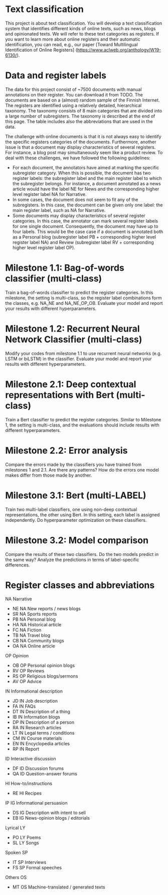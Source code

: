 # Text classification

This project is about text classification. You will develop a text classification system that identifies different kinds of online texts, such as news, blogs and opinionated texts. We will refer to these text categories as registers. If you want to learn more about online registers and their automatic identification, you can read, e.g., our paper [Toward Multilingual Identification of Online Registers] (https://www.aclweb.org/anthology/W19-6130/).

# Data and register labels
The data for this project consist of ~7500 documents with manual annotations on their register. You can download it from TODO. The documents are based on a (almost) random sample of the Finnish Internet. The registers are identified using a relatively detailed, hierarchical taxonomy. The taxonomy consists of 8 main categories that are divided into a large number of subregisters. The taxonomy is described at the end of this page. The table includes also the abbreviations that are used in the data.

The challenge with online documents is that it is not always easy to identify the specific registers categories of the documents. Furthermore, another issue is that a document may display characteristics of several registers. For instance, a blog post may simultaneously seem like a product review. To deal with these challenges, we have followed the following guidelines:
* For each document, the annotators have aimed at marking the specific subregister category. When this is possible, the document has two register labels: the subregister label and the main register label to which the subregister belongs. For instance, a document annotated as a news article would have the label NE for News and the corresponding higher level register label NA for Narrative. 
* In some cases, the document does not seem to fit any of the subregisters. In this case, the document can be given only one label: the main register label, such as NA for Narrative. 
* Some documents may display characteristics of several register categories. In this case, the annotator can mark several register labels for one single document. Consequently, the document may have up to four labels. This would be the case case if a document is annotated both as a Personal blog (subregister label PB + corresponding higher level register label NA) and Review (subregister label RV + corresponding higher level register label OP).

# Milestone 1.1: Bag-of-words classifier (multi-class)
Train a bag-of-words classifier to predict the register categories. In this milestone, the setting is multi-class, so the register label combinations form the classes, e.g. NA_NE and NA_NE_OP_OB. Evaluate your model and report your results with different hyperparameters.

# Milestone 1.2: Recurrent Neural Network Classifier (multi-class)
Modify your codes from milestone 1.1 to use recurrent neural networks (e.g. LSTM or biLSTM) in the classifier. Evaluate your model and report your results with different hyperparameters.

# Milestone 2.1: Deep contextual representations with Bert (multi-class)
Train a Bert classifier to predict the register categories. Similar to Milestone 1, the setting is multi-class, and the evaluations should include results with different hyperparameters.

# Milestone 2.2: Error analysis
Compare the errors made by the classifiers you have trained from milestones 1 and 2.1. Are there any patterns? How do the errors one model makes differ from those made by another.

# Milestone 3.1: Bert (multi-LABEL)
Train two multi-label classifiers, one using non-deep contextual representations, the other using Bert. In this setting, each label is assigned independently. Do hyperparameter optimization on these classifiers.

# Milestone 3.2: Model comparison
Compare the results of these two classifiers. Do the two models predict in the same way? Analyze the predictions in terms of label-specific differences.

# Register classes and abbreviations

NA Narrative

* NE NA    New reports / news blogs
* SR NA    Sports reports
* PB NA    Personal blog
* HA NA    Historical article
* FC NA    Fiction
* TB NA    Travel blog
* CB NA    Community blogs
* OA NA    Online article

OP  Opinion
* OB OP  Personal opinion blogs
* RV OP  Reviews
* RS OP  Religious blogs/sermons
* AV OP  Advice

IN Informational description
* JD IN  Job description
* FA IN  FAQs
* DT IN  Description of a thing
* IB IN  Information blogs
* DP IN  Description of a person
* RA IN  Research articles
* LT IN  Legal terms / conditions
* CM IN  Course materials
* EN IN  Encyclopedia articles
* RP IN  Report

ID Interactive discussion
* DF ID  Discussion forums
* QA ID  Question-answer forums

HI  How-to/instructions
* RE HI  Recipes

IP IG  Informational persuasion
* DS IG  Description with intent to sell
* EB IG  News-opinion blogs / editorials

Lyrical LY
* PO LY  Poems
* SL LY  Songs

Spoken SP
* IT SP Interviews
* FS SP Formal speeches

Others OS
* MT OS Machine-translated / generated texts
